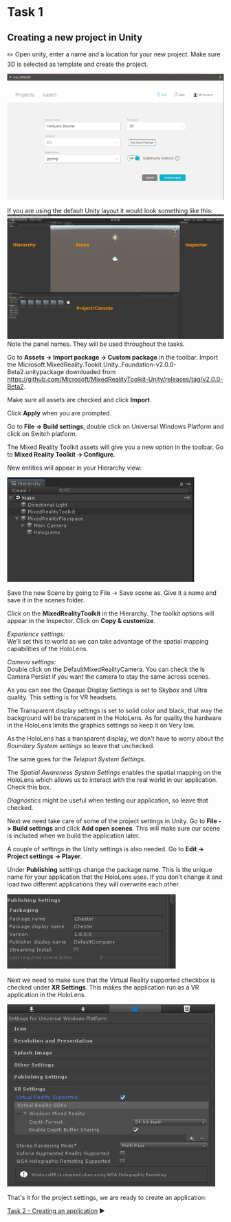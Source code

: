 # Task 1

## Creating a new project in Unity

:pencil2:  Open unity, enter a name and a location for your new project. Make sure 3D is selected as template and create the project.

![Unity setup](Screenshots/unity_setup.png)

If you are using the default Unity layout it would look something like this: 
![Unity layout](Screenshots/unity_overview_default.png)
Note the panel names. They will be used throughout the tasks. 

Go to **Assets -> Import package -> Custom package** in the toolbar. Import the Microsoft.MixedReality.Tookit.Unity..Foundation-v2.0.0-Beta2.unitypackage downloaded from https://github.com/Microsoft/MixedRealityToolkit-Unity/releases/tag/v2.0.0-Beta2.

Make sure all assets are checked and click **Import**.

Click **Apply** when you are prompted. 

Go to **File -> Build settings**, double click on Universal Windows Platform and click on Switch platform. 

The Mixed Reality Toolkit assets will give you a new option in the toolbar. Go to **Mixed Reality Toolkit -> Configure**. 

New entities will appear in your Hierarchy view: 

![Hierarchy](Screenshots/hierarchy1.jpg)

Save the new Scene by going to File -> Save scene as. Give it a name and save it in the scenes folder. 

Click on the **MixedRealityToolkit** in the Hierarchy. The toolkit options will appear in the Inspector. Click on **Copy & customize**.

*Experience settings:*  
We’ll set this to world as we can take advantage of the spatial mapping capabilities of the HoloLens.

*Camera settings:*  
Double click on the DefaultMixedRealityCamera. You can check the Is Camera Persist if you want the camera to stay the same across scenes. 

As you can see the Opaque Display Settings is set to Skybox and Ultra quality. This setting is for VR headsets.

The Transparent display settings is set to solid color and black, that way the background will be transparent in the HoloLens. As for quality the hardware in the HoloLens limits the graphics settings so keep it on Very low.

As the HoloLens has a transparent display, we don’t have to worry about the *Boundary System settings* so leave that unchecked. 

The same goes for the *Teleport System Settings*. 

The *Spatial Awareness System Settings* enables the spatial mapping on the HoloLens which allows us to interact with the real world in our application. Check this box. 

*Diagnostics* might be useful when testing our application, so leave that checked. 

Next we need take care of some of the project settings in Unity. Go to **File -> Build settings** and click **Add open scenes**. This will make sure our scene is included when we build the application later. 

A couple of settings in the Unity settings is also needed. Go to **Edit -> Project settings -> Player**. 

Under **Publishing** settings change the package name. This is the unique name for your application that the HoloLens uses. If you don’t change it and load two different applications they will overwrite each other. 

![Publish settings](Screenshots/publish_settings.jpg)

Next we need to make sure that the Virtual Reality supported checkbox is checked under **XR Settings**. This makes the application run as a VR application in the HoloLens. 

![XR settings](Screenshots/xr_settings.jpg)

That's it for the project settings, we are ready to create an application: 

[Task 2 - Creating an application](TASK2.md) :arrow_forward:

